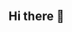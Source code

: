 ## Hi there 👋

<!--
**jungwook123/JungWook123** is a ✨ _special_ ✨ repository because its `README.md` (this file) appears on your GitHub profile.

Here are some ideas to get you started:
<h2>⚽ About Manchester United</h2>
<p>
    Manchester United is one of the most successful football clubs in the world. 🏆<br>
    Established in 1878, they have a rich history of victories and legends.<br>
    Famous for their iconic stadium, <strong>Old Trafford</strong>, also known as the "Theatre of Dreams".
</p>
<img src="https://upload.wikimedia.org/wikipedia/en/7/7a/Manchester_United_FC_crest.svg" alt="Manchester United Logo" width="150">
<h2>📊 My GitHub Stats</h2>
<p align="center">
    <img src="https://github-readme-stats.vercel.app/api?username=yourusername&show_icons=true&theme=red&hide=stars" alt="GitHub Stats">
    <br>
    <em>Inspired by Manchester United's winning spirit!</em>
</p>

- 🔭 I’m currently working on ...
- 🌱 I’m currently learning ...
- 👯 I’m looking to collaborate on ...
- 🤔 I’m looking for help with ...
- 💬 Ask me about ...
- 📫 How to reach me: ...
- 😄 Pronouns: ...
- ⚡ Fun fact: ...
-->
